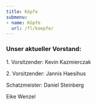 ```yaml
---
title: Köpfe
submenu:
- name: Köpfe
  url: /fl/koepfe/
---
```


### Unser aktueller Vorstand:

1\. Vorsitzender: Kevin Kazmierczak

2\. Vorsitzender: Jannis Haesihus

Schatzmeister: Daniel Steinberg

Eike Wenzel
